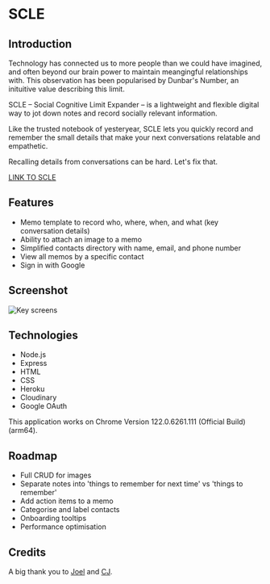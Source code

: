 # SCLE

## Introduction

Technology has connected us to more people than we could have imagined, and often beyond our brain power to maintain meangingful relationships with. This observation has been popularised by Dunbar's Number, an inituitive value describing this limit.

SCLE – Social Cognitive Limit Expander – is a lightweight and flexible digital way to jot down notes and record socially relevant information.

Like the trusted notebook of yesteryear, SCLE lets you quickly record and remember the small details that make your next conversations relatable and empathetic.  

Recalling details from conversations can be hard. Let's fix that.

[LINK TO SCLE](https://scle-44d0f77b81bd.herokuapp.com)

## Features

- Memo template to record who, where, when, and what (key conversation details)
- Ability to attach an image to a memo
- Simplified contacts directory with name, email, and phone number
- View all memos by a specific contact
- Sign in with Google

## Screenshot
![Key screens](https://i.imgur.com/cfViF5r.jpg)

## Technologies

- Node.js
- Express
- HTML
- CSS
- Heroku
- Cloudinary
- Google OAuth

This application works on Chrome Version 122.0.6261.111 (Official Build) (arm64).

## Roadmap

- Full CRUD for images
- Separate notes into 'things to remember for next time' vs 'things to remember'
- Add action items to a memo
- Categorise and label contacts
- Onboarding tooltips
- Performance optimisation

## Credits
A big thank you to [Joel](https://github.com/wofockham) and [CJ](https://github.com/Bissmark). 
